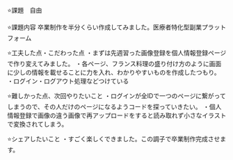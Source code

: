 ⭐️課題　自由

⭐️課題内容 卒業制作を半分くらい作成してみました。医療者特化型副業プラットフォーム

⭐️工夫した点・こだわった点 
・まずは先週習った画像登録を個人情報登録ページで作り変えてみました。
・各ページ、フランス料理の盛り付け方のように画面に少しの情報を載せることに力を入れ、わかりやすいものを作成したつもり。
・ログイン・ログアウト処理などつけている

⭐️難しかった点、次回やりたいこと
・ログインが全IDで一つのページに繋がってしまうので、その人だけのページになるようコードを探っていきたい。
・個人情報登録で画像の違う画像で再アップロードをすると読み取れず小さなイラストで変換されてしまう。

⭐️シェアしたいこと
・すごく楽しくできました。この調子で卒業制作完成させます。